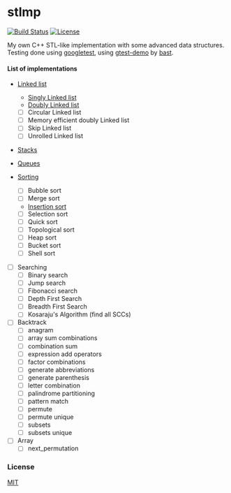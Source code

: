 # stlmp
[![Build Status](https://travis-ci.org/manparvesh/stlmp.svg?branch=master)](https://travis-ci.org/manparvesh/stlmp/builds)  [![License](https://img.shields.io/badge/license-MIT-blue.svg)](https://manparvesh.mit-license.org)  

My own C++ STL-like implementation with some advanced data structures. Testing done using [googletest](https://code.google.com/p/googletest), using [gtest-demo](https://github.com/bast/gtest-demo) by [bast](https://github.com/bast).

#### List of implementations
 - [Linked list](https://github.com/manparvesh/stlmp/tree/master/src/linked_list)
   - [Singly Linked list](https://github.com/manparvesh/stlmp/blob/master/src/linked_list/ll.hpp)
   - [Doubly Linked list](https://github.com/manparvesh/stlmp/blob/master/src/linked_list/dll.hpp)
   - [ ] Circular Linked list
   - [ ] Memory efficient doubly Linked list
   - [ ] Skip Linked list
   - [ ] Unrolled Linked list

 - [Stacks](https://github.com/manparvesh/stlmp/blob/master/src/stack/stack.hpp)

 - [Queues](https://github.com/manparvesh/stlmp/blob/master/src/queue/queue.hpp)

 - [Sorting](https://github.com/manparvesh/stlmp/tree/master/src/sorting)
   - [ ] Bubble sort
   - [ ] Merge sort
   - [Insertion sort](https://github.com/manparvesh/stlmp/blob/master/src/sorting/insertion.hpp)
   - [ ] Selection sort
   - [ ] Quick sort
   - [ ] Topological sort
   - [ ] Heap sort
   - [ ] Bucket sort
   - [ ] Shell sort
   
 - [ ] Searching
   - [ ] Binary search
   - [ ] Jump search
   - [ ] Fibonacci search
   - [ ] Depth First Search 
   - [ ] Breadth First Search
   - [ ] Kosaraju's Algorithm (find all SCCs)

 - [ ] Backtrack
   - [ ] anagram
   - [ ] array sum combinations
   - [ ] combination sum
   - [ ] expression add operators
   - [ ] factor combinations
   - [ ] generate abbreviations
   - [ ] generate parenthesis
   - [ ] letter combination
   - [ ] palindrome partitioning
   - [ ] pattern match
   - [ ] permute
   - [ ] permute unique
   - [ ] subsets
   - [ ] subsets unique

 - [ ] Array
   - [ ] next_permutation
### License
[MIT](https://manparvesh.mit-license.org)
